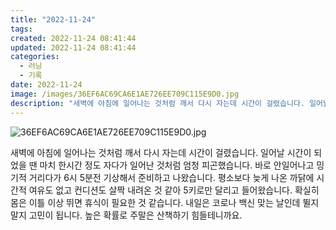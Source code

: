 ```yaml
---
title: "2022-11-24"
tags:
created: 2022-11-24 08:41:44
updated: 2022-11-24 08:41:44
categories:
  - 러닝
  - 기록
date: 2022-11-24
image: /images/36EF6AC69CA6E1AE726EE709C115E9D0.jpg
description: "새벽에 아침에 일어나는 것처럼 깨서 다시 자는데 시간이 걸렸습니다. 일어날 시간이 되었을 땐 마치 한시간 정도 자다가 일어난 것처럼 엄청 피곤했습니다. 바로 안일어나고 밍기적 거리다가 6시 5분전 기상해서 준비하고 나왔습니다. 평소보다 늦게 나온 까닭에 시간적 여유도 없고 컨디션도 살짝"
---
```


![36EF6AC69CA6E1AE726EE709C115E9D0.jpg](/images/36EF6AC69CA6E1AE726EE709C115E9D0.jpg)
 
 

새벽에 아침에 일어나는 것처럼 깨서 다시 자는데 시간이 걸렸습니다. 일어날 시간이 되었을 땐 마치 한시간 정도 자다가 일어난 것처럼 엄청 피곤했습니다. 바로 안일어나고 밍기적 거리다가 6시 5분전 기상해서 준비하고 나왔습니다. 
평소보다 늦게 나온 까닭에 시간적 여유도 없고 컨디션도 살짝 내려온 것 같아 5키로만 달리고 들어왔습니다. 확실히 몸은 이틀 이상 뛰면 휴식이 필요한 것 같습니다. 
내일은 코로나 백신 맞는 날인데 뛸지 말지 고민이 됩니다. 높은 확률로 주말은 산책하기 힘들테니까요.
